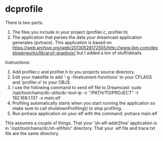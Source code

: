 # dcprofile

There is two parts:  
1. The files you include in your project (profiler.c, profiler.h)
2. The application that parses the data your dreamcast application generates (pvtrace).  This application is based on 
https://web.archive.org/web/20130528172555/http://www.ibm.com/developerworks/library/l-graphvis/ but I added a ton of stuff/details.


Instructions:
1. Add profiler.c and profiler.h to you projects source directory.
2. Edit your makefile to add '-g -finstrument-functions' to your CFLAGS and 'profiler.o' to your OBJS.
3. I use the following command to send elf file to Dreamcast:
  sudo /opt/toolchains/dc-utils/dc-tool-ip -c "/PATH/TO/PROJECT" -t 192.168.1.137 -x main.elf
4. Profiling automatically starts when you start running the application so make sure to call shutdownProfiling() to stop profiling.
5. Run pvtrace application on your elf with the command:
  pvtrace main.elf

This assumes a couple of things.  That your 'sh-elf-addr2line' application is in '/opt/toolchains/dc/sh-elf/bin/' directory.  That your 
.elf file and trace.txt file are the same directory.  

